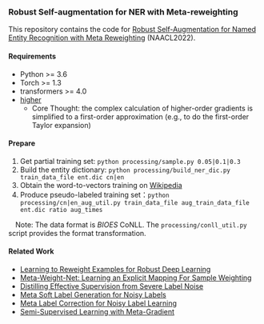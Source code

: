 ### Robust Self-augmentation for NER with Meta-reweighting

This repository contains the code for [Robust Self-Augmentation for Named Entity Recognition with Meta Reweighting](https://arxiv.org/pdf/2204.11406.pdf)  (NAACL2022).

#### Requirements
+ Python >= 3.6
+ Torch >= 1.3
+ transformers >= 4.0
+ [higher](https://github.com/facebookresearch/higher)
    + Core Thought: the complex calculation of higher-order gradients is simplified to a first-order approximation (e.g., to do the first-order Taylor expansion)

#### Prepare
 1. Get partial training set: `python processing/sample.py 0.05|0.1|0.3`
 2. Build the entity dictionary: `python processing/build_ner_dic.py train_data_file ent.dic cn|en`
 3. Obtain the word-to-vectors training on [Wikipedia](https://wikipedia2vec.github.io/wikipedia2vec/pretrained/)
 4. Produce pseudo-labeled training set：`python processing/cn|en_aug_util.py train_data_file aug_train_data_file ent.dic ratio aug_times`
 
&ensp;&ensp;Note: The data format is *BIOES* CoNLL. The `processing/conll_util.py` script provides the format transformation.

#### Related Work
- [Learning to Reweight Examples for Robust Deep Learning](https://proceedings.mlr.press/v80/ren18a/ren18a.pdf)
- [Meta-Weight-Net: Learning an Explicit Mapping For Sample Weighting](https://proceedings.neurips.cc/paper/2019/file/e58cc5ca94270acaceed13bc82dfedf7-Paper.pdf)
- [Distilling Effective Supervision from Severe Label Noise](https://data.vision.ee.ethz.ch/cvl/webvision/videos-slides-2020/papers/cvpr/P1/paper.pdf)
- [Meta Soft Label Generation for Noisy Labels](https://arxiv.org/pdf/2007.05836.pdf)
- [Meta Label Correction for Noisy Label Learning](https://ojs.aaai.org/index.php/AAAI/article/view/17319/17126)
- [Semi-Supervised Learning with Meta-Gradient](http://proceedings.mlr.press/v130/xiao21a/xiao21a.pdf)
